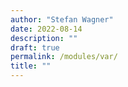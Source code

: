 ```yaml
---
author: "Stefan Wagner"
date: 2022-08-14
description: ""
draft: true
permalink: /modules/var/
title: ""
---
```


# 
